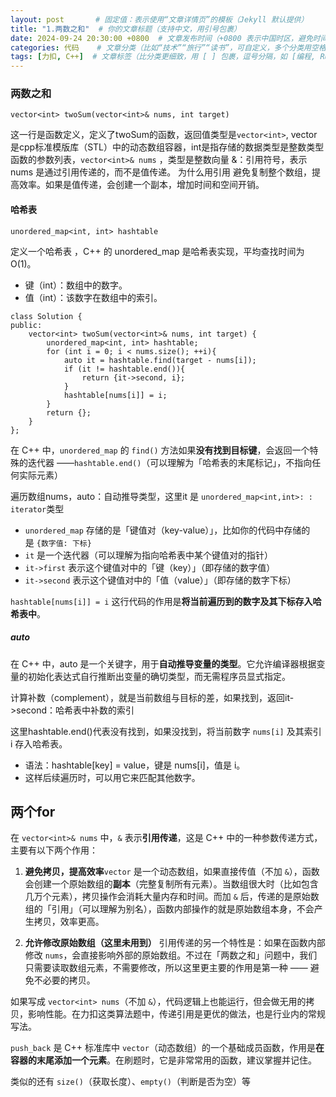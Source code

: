 ```yaml
---
layout: post       # 固定值：表示使用“文章详情页”的模板（Jekyll 默认提供）
title: "1.两数之和"  # 你的文章标题（支持中文，用引号包裹）
date: 2024-09-24 20:30:00 +0800  # 文章发布时间（+0800 表示中国时区，避免时间错乱）
categories: 代码    # 文章分类（比如“技术”“旅行”“读书”，可自定义，多个分类用空格分隔，如“技术 Jekyll”）
tags: [力扣, C++]  # 文章标签（比分类更细致，用 [ ] 包裹，逗号分隔，如 [编程, Ruby]）
---
```


### 两数之和
```
vector<int> twoSum(vector<int>& nums, int target) 
```
这一行是函数定义，定义了twoSum的函数，返回值类型是`vector<int>`,  vector是cpp标准模版库（STL）中的动态数组容器，int是指存储的数据类型是整数类型
函数的参数列表，`vector<int>& nums` ，类型是整数向量
&：引用符号，表示 nums 是通过引用传递的，而不是值传递。
为什么用引用 
避免复制整个数组，提高效率。如果是值传递，会创建一个副本，增加时间和空间开销。

#### 哈希表

```
unordered_map<int, int> hashtable
```
定义一个哈希表 ，C++ 的 unordered_map 是哈希表实现，平均查找时间为 O(1)。
- 键（int）：数组中的数字。
- 值（int）：该数字在数组中的索引。
```
class Solution {
public:
    vector<int> twoSum(vector<int>& nums, int target) {
        unordered_map<int, int> hashtable;
        for (int i = 0; i < nums.size(); ++i){
            auto it = hashtable.find(target - nums[i]);
            if (it != hashtable.end()){
                return {it->second, i};
            }
            hashtable[nums[i]] = i;
        }
        return {};
    }
};
```
在 C++ 中，`unordered_map` 的 `find()` 方法如果**没有找到目标键**，会返回一个特殊的迭代器 ——`hashtable.end()`（可以理解为「哈希表的末尾标记」，不指向任何实际元素）

遍历数组nums，auto：自动推导类型，这里it 是 `unordered_map<int,int>: : iterator`类型

- `unordered_map` 存储的是「键值对（key-value）」，比如你的代码中存储的是 `{数字值: 下标}`
- `it` 是一个迭代器（可以理解为指向哈希表中某个键值对的指针）
- `it->first` 表示这个键值对中的「键（key）」（即存储的数字值）
- `it->second` 表示这个键值对中的「值（value）」（即存储的数字下标）

`hashtable[nums[i]] = i` 这行代码的作用是**将当前遍历到的数字及其下标存入哈希表中**。

##### auto
在 C++ 中，auto 是一个关键字，用于**自动推导变量的类型**。它允许编译器根据变量的初始化表达式自行推断出变量的确切类型，而无需程序员显式指定。

计算补数（complement），就是当前数组与目标的差，如果找到，返回it->second：哈希表中补数的索引

这里hashtable.end()代表没有找到，如果没找到，将当前数字 `nums[i]` 及其索引 i 存入哈希表。
- 语法：hashtable[key] = value，键是 nums[i]，值是 i。
- 这样后续遍历时，可以用它来匹配其他数字。


## 两个for
在 `vector<int>& nums` 中，`&` 表示**引用传递**，这是 C++ 中的一种参数传递方式，主要有以下两个作用：

1. **避免拷贝，提高效率**`vector` 是一个动态数组，如果直接传值（不加 `&`），函数会创建一个原始数组的**副本**（完整复制所有元素）。当数组很大时（比如包含几万个元素），拷贝操作会消耗大量内存和时间。而加 `&` 后，传递的是原始数组的「引用」（可以理解为别名），函数内部操作的就是原始数组本身，不会产生拷贝，效率更高。
    
2. **允许修改原始数组（这里未用到）**
	引用传递的另一个特性是：如果在函数内部修改 `nums`，会直接影响外部的原始数组。不过在「两数之和」问题中，我们只需要读取数组元素，不需要修改，所以这里更主要的作用是第一种 —— 避免不必要的拷贝。
    
如果写成 `vector<int> nums`（不加 `&`），代码逻辑上也能运行，但会做无用的拷贝，影响性能。在力扣这类算法题中，传递引用是更优的做法，也是行业内的常规写法。

`push_back` 是 C++ 标准库中 `vector`（动态数组）的一个基础成员函数，作用是**在容器的末尾添加一个元素**。在刷题时，它是非常常用的函数，建议掌握并记住。

类似的还有 `size()`（获取长度）、`empty()`（判断是否为空）等